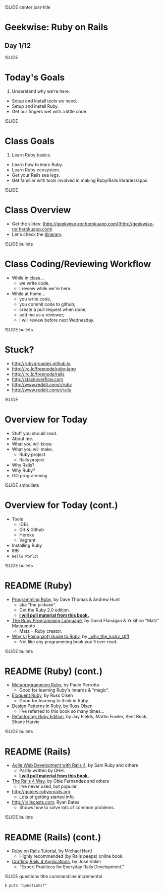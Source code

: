 !SLIDE center just-title
# Geekwise: Ruby on Rails

## Day 1/12

!SLIDE
# Today's Goals

1. Understand why we're here.
+ Setup and install tools we need.
+ Setup and install Ruby.
+ Get our fingers wet with a little code.

!SLIDE
# Class Goals

1. Learn Ruby basics.
+ Learn how to learn Ruby.
+ Learn Ruby ecosystem.
+ Get your Rails sea legs.
+ Get familiar with tools involved in making Ruby/Rails libraries/apps.

!SLIDE
# Class Overview

* Get the slides: [http://geekwise-ror.herokuapp.com](http://geekwise-ror.herokuapp.com)
* Let's check the [itinerary](http://geekwise-ror.herokuapp.com/d0).

!SLIDE bullets
# Class Coding/Reviewing Workflow

* While in class...
    * we write code,
    * I review while we're here.
* While at home...
    * you write code,
    * you commit code to github;
    * create a pull request when done,
    * add me as a reviewer;
    * I will review before next Wednesday.

!SLIDE bullets
# Stuck?

* http://rubygroupies.github.io
* http://irc.lc/freenode/ruby-lang
* http://irc.lc/freenode/rails
* http://stackoverflow.com
* http://www.reddit.com/r/ruby
* http://www.reddit.com/r/rails


!SLIDE
# Overview for Today

* Stuff you should read.
* About me.
* What you will know.
* What you will make.
    * Ruby project
    * Rails project
* Why Rails?
* Why Ruby?
* OO programming.

!SLIDE smbullets
# Overview for Today (cont.)

* Tools
    * IDEs
    * Git & Github
    * Heroku
    * Vagrant
* Installing Ruby
* IRB
* `Hello World!`


!SLIDE bullets
# README (Ruby)

* [Programming Ruby](http://pragprog.com/book/ruby4/programming-ruby-1-9-2-0),
  by Dave Thomas & Andrew Hunt
    * aka "the pickaxe".
    * Get the Ruby 2.0 edition.
    * <u>**I will pull material from this book.**</u>
* [The Ruby Programming Language](http://www.amazon.com/The-Ruby-Programming-Language-ebook/dp/B0026OR3JO/ref=sr_1_1?s=books&ie=UTF8&qid=1374625977&sr=1-1&keywords=the+ruby+programming+language),
  by David Flanagan & Yukihiro "Matz" Matsumoto
    * Matz = Ruby creator.
* [Why's (Poingnant) Guide to Ruby](http://mislav.uniqpath.com/poignant-guide/),
  by [\_why_the_lucky_stiff](http://en.wikipedia.org/wiki/Why_the_lucky_stiff)
    * Not like any programming book you'll ever read.


!SLIDE bullets
# README (Ruby) (cont.)

* [Metaprogramming Ruby](http://pragprog.com/book/ppmetr/metaprogramming-ruby),
  by Paolo Perrotta
    * Good for learning Ruby's innards & "magic".
* [Eloquent Ruby](http://www.amazon.com/Eloquent-Addison-Wesley-Professional-Series-ebook/dp/B004MMEJ36/ref=pd_sim_b_1),
  by Russ Olsen
    * Good for learning to think in Ruby.
* [Design Patterns in Ruby](http://www.amazon.com/Design-Patterns-Addison-Wesley-Professional-ebook/dp/B0010SEN1S/ref=sr_1_1?s=books&ie=UTF8&qid=1374626499&sr=1-1&keywords=design+patterns+in+ruby),
  by Russ Olsen
    * I've referred to this book so many times...
* [Refactoring: Ruby Edition](http://www.amazon.com/Refactoring-Ruby-Addison-Wesley-Professional-ebook/dp/B002TIOYWG/ref=sr_1_2?s=books&ie=UTF8&qid=1374626548&sr=1-2&keywords=refactoring+in+ruby),
  by Jay Fields, Martin Fowler, Kent Beck, Shane Harvie


!SLIDE bullets
# README (Rails)

* [Agile Web Development with Rails 4](http://pragprog.com/book/rails4/agile-web-development-with-rails-4),
  by Sam Ruby and others
    * Partly written by DHH.
    * <u>**I will pull material from this book.**</u>
* [The Rails 4 Way](https://leanpub.com/tr4w), by Obie Fernandez and others
    * I've never used, but popular.
* http://guides.rubyonrails.org
    * Lots of getting started info.
* http://railscasts.com, Ryan Bates
    * Shows how to solve lots of common problems.

!SLIDE bullets
# README (Rails) (cont.)

* [Ruby on Rails Tutorial](http://ruby.railstutorial.org/ruby-on-rails-tutorial-book),
  by Michael Hartl
    * Highly recommended (by Rails peeps) online book.
* [Crafting Rails 4 Applications](http://pragprog.com/book/jvrails2/crafting-rails-4-applications),
  by José Valim
    * "Expert Practices for Everyday Rails Development."


!SLIDE questions title commandline incremental

```
$ puts "questions?"
```
